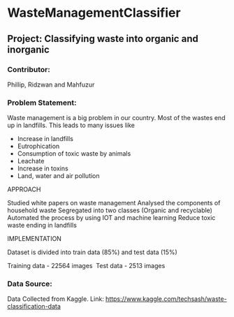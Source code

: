 # WasteManagementClassifier

## Project: Classifying waste into organic and inorganic
### Contributor: 
Phillip, Ridzwan and Mahfuzur

### Problem Statement:
Waste management is a big problem in our country. Most of the wastes end up in landfills. This leads to many issues like

* Increase in landfills
* Eutrophication
* Consumption of toxic waste by animals
* Leachate
* Increase in toxins
* Land, water and air pollution

APPROACH


Studied white papers on waste management
Analysed the components of household waste
Segregated into two classes (Organic and recyclable)
Automated the process by using IOT and machine learning
Reduce toxic waste ending in landfills

IMPLEMENTATION


Dataset is divided into train data (85%) and test data (15%)  

Training data - 22564 images  Test data - 2513 images

### Data Source: 
Data Collected from Kaggle. Link: https://www.kaggle.com/techsash/waste-classification-data

